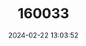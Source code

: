 ---
title: "160033"
category: "Palla violinitens"
draft: false
date: 2024-02-22 13:03:52
languages:
  English: ["Violet-banded Palla"]
---